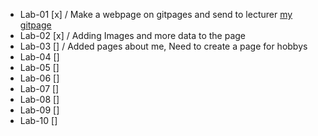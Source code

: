 - Lab-01 [x] / Make a webpage on gitpages and send to lecturer [my gitpage](https://iwantsome314.github.io/Web-Technologies/)
- Lab-02 [x] / Adding Images and more data to the page
- Lab-03 [] / Added pages about me, Need to create a page for hobbys
- Lab-04 []
- Lab-05 []
- Lab-06 []
- Lab-07 []
- Lab-08 []
- Lab-09 []
- Lab-10 []